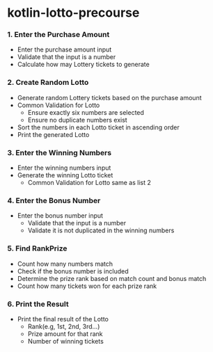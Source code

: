 # kotlin-lotto-precourse

### 1. Enter the Purchase Amount
- Enter the purchase amount input
- Validate that the input is a number
- Calculate how may Lottery tickets to generate

### 2. Create Random Lotto
- Generate random Lottery tickets based on the purchase amount
- Common Validation for Lotto
    - Ensure exactly six numbers are selected
    - Ensure no duplicate numbers exist
- Sort the numbers in each Lotto ticket in ascending order
- Print the generated Lotto

### 3. Enter the Winning Numbers
- Enter the winning numbers input
- Generate the winning Lotto ticket
    - Common Validation for Lotto same as list 2

### 4. Enter the Bonus Number
- Enter the bonus number input
    - Validate that the input is a number
    - Validate it is not duplicated in the winning numbers

### 5. Find RankPrize
- Count how many numbers match
- Check if the bonus number is included
- Determine the prize rank based on match count and bonus match
- Count how many tickets won for each prize rank

### 6. Print the Result
- Print the final result of the Lotto
    - Rank(e.g, 1st, 2nd, 3rd...)
    - Prize amount for that rank
    - Number of winning tickets
